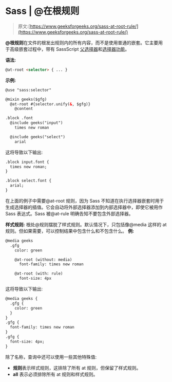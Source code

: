 # Sass | @在根规则

> 原文:[https://www.geeksforgeeks.org/sass-at-root-rule/](https://www.geeksforgeeks.org/sass-at-root-rule/)

**@根规则**在文件的根发出规则内的所有内容，而不是使用普通的嵌套。它主要用于高级嵌套过程中，带有 SassScript [父选择器](https://www.geeksforgeeks.org/sass-parent-selector/)和[选择器功能](https://www.geeksforgeeks.org/sass-selector-functions/?ref=rp)。

**语法:**

```html
@at-root <selector> { ... }
```

**示例:**

```html
@use "sass:selector"

@mixin geeks($gfg)
  @at-root #{selector.unify(&, $gfg)}
    @content

.block .font
  @include geeks("input")
    times new roman

  @include geeks("select")
    arial
```

这将导致以下输出:

```html
.block input.font {
  times new roman;
}

.block select.font {
  arial;
}

```

在上面的例子中需要@at-root 规则，因为 Sass 不知道在执行选择器嵌套时用于生成选择器的插值。它会自动将外部选择器添加到内部选择器中，即使它被用作 Sass 表达式。Sass 被@at-rule 明确告知不要包含外部选择器。

**样式规则:**
根处@规则摆脱了样式规则。默认情况下，只包括像@media 这样的 at 规则。但如果需要，可以控制结果中包含什么和不包含什么。
**例:**

```html
@media geeks
  .gfg
    color: green

    @at-root (without: media)
      font-family: times new roman

    @at-root (with: rule)
      font-size: 4px
```

这将导致以下输出:

```html
@media geeks {
  .gfg {
    color: green
  }
}
.gfg {
  font-family: times new roman
}
.gfg {
  font-size: 4px;
}

```

除了名称，查询中还可以使用一些其他特殊值:

*   **规则**表示样式规则，这排除了所有 at 规则，但保留了样式规则。
*   **all** 表示必须排除所有 at 规则和样式规则。